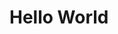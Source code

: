 <!DOCTYPE html>
<html>
<head>
<title>
      <title>Hello world</title>
</head>
<body>
     <h1>Hello World</h1>
</body>
</html> 
